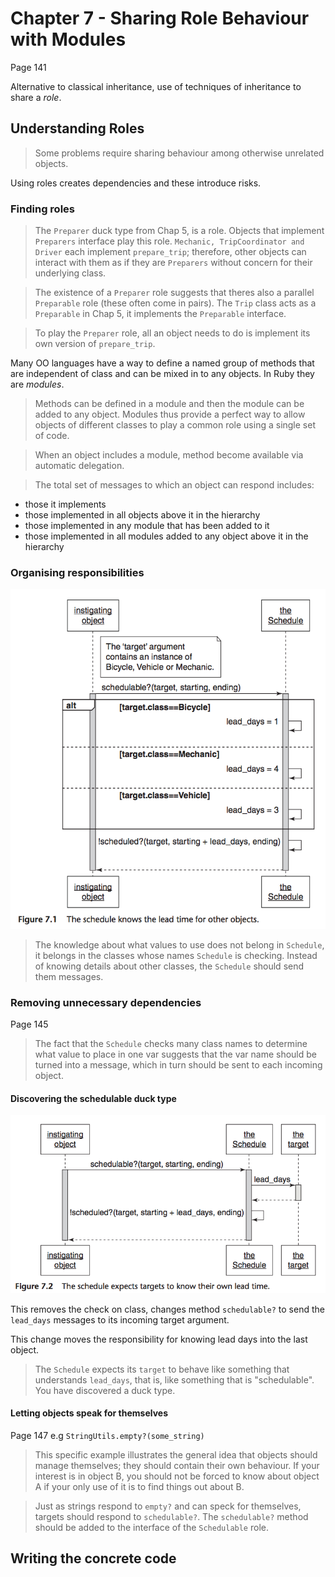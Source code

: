 # Chapter 7 - Sharing Role Behaviour with Modules
Page 141

Alternative to classical inheritance, use of techniques of inheritance to share a *role*.

## Understanding Roles

>Some problems require sharing behaviour among otherwise unrelated objects.

Using roles creates dependencies and these introduce risks.

### Finding roles

>The `Preparer` duck type from Chap 5, is a role. Objects that implement `Preparers` interface play this role. `Mechanic, TripCoordinator and Driver` each implement `prepare_trip`; therefore, other objects can interact with them as if they are `Preparers` without concern for their underlying class.

>The existence of a `Preparer` role suggests that theres also a parallel `Preparable` role (these often come in pairs). The `Trip` class acts as a `Preparable` in Chap 5, it implements the `Preparable` interface.

>To play the `Preparer` role, all an object needs to do is implement its own version of `prepare_trip`.

Many OO languages have a way to define a named group of methods that are independent of class and can be mixed in to any objects.
In Ruby they are *modules*.

>Methods can be defined in a module and then the module can be added to any object. Modules thus provide a perfect way to allow objects of different classes to play a common role using a single set of code.

>When an object includes a module, method become available via automatic delegation.

>The total set of messages to which an object can respond includes:
- those it implements
- those implemented in all objects above it in the hierarchy
- those implemented in any module that has been added to it
- those implemented in all modules added to any object above it in the hierarchy


### Organising responsibilities

![figure 7.1](fig7_1.png)

>The knowledge about what values to use does not belong in `Schedule`, it belongs in the classes whose names `Schedule` is checking.
>Instead of knowing details about other classes, the `Schedule` should send them messages.


### Removing unnecessary dependencies
Page 145

>The fact that the `Schedule` checks many class names to determine what value to place in one var suggests that the var name should be turned into a message, which in turn should be sent to each incoming object.

#### Discovering the schedulable duck type

![figure 7.2](fig7_2.png)

This removes the check on class, changes method `schedulable?` to send the `lead_days` messages to its incoming target argument.

This change moves the responsibility for knowing lead days into the last object.

>The `Schedule` expects its `target` to behave like something that understands `lead_days`, that is, like something that is "schedulable". You have discovered a duck type.

#### Letting objects speak for themselves
Page 147
e.g `StringUtils.empty?(some_string)`

>This specific example illustrates the general idea that objects should manage themselves; they should contain their own behaviour. If your interest is in object B, you should not be forced to know about object A if your only use of it is to find things out about B.

>Just as strings respond to `empty?` and can speck for themselves, targets should respond to `schedulable?`. The `schedulable?` method should be added to the interface of the `Schedulable` role.


## Writing the concrete code
